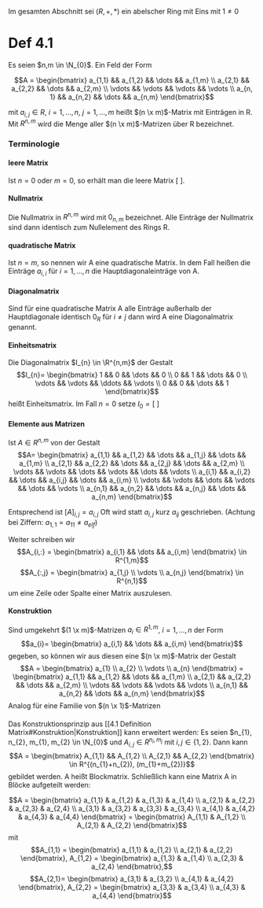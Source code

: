 Im gesamten Abschnitt sei $(R, +, *)$ ein abelscher Ring mit Eins mit $1 \neq 0$ 

# Def 4.1
Es seien $n,m \in \N_{0}$.
Ein Feld der Form

$$A = \begin{bmatrix}
a_{1,1} && a_{1,2} && \dots && a_{1,m} \\
a_{2,1} && a_{2,2} && \dots && a_{2,m} \\
\vdots && \vdots && \vdots && \vdots \\
a_{n, 1} && a_{n,2} && \dots && a_{n,m}
\end{bmatrix}$$

mit $a_{i,j} \in R$, $i = 1, \dots, n$, $j= 1, \dots, m$ heißt $(n \x m)$-Matrix
mit Einträgen in R. Mit $R^{n,m}$ wird die Menge aller $(n \x m)$-Matrizen über R bezeichnet.

### Terminologie
#### leere Matrix
Ist $n=0$ oder $m=0$, so erhält man die leere Matrix $[\ ]$.
#### Nullmatrix
Die Nullmatrix in $R^{n,m}$ wird mit $0_{n,m}$ bezeichnet.
Alle Einträge der Nullmatrix sind dann identisch zum Nullelement des Rings R.
#### quadratische Matrix
Ist $n = m$, so nennen wir A eine quadratische Matrix. In dem Fall heißen die Einträge $a_{i,i}$ für $i = 1,\dots,n$ die Hauptdiagonaleinträge von A.
#### Diagonalmatrix
Sind für eine quadratische Matrix A alle Einträge außerhalb der Hauptdiagonale identisch $0_{R}$ für $i \neq j$ dann wird A eine Diagonalmatrix genannt.
#### Einheitsmatrix
Die Diagonalmatrix $I_{n} \in \R^{n,m}$ der Gestalt
$$I_{n}= \begin{bmatrix}
1 && 0 && \dots && 0 \\
0 && 1 && \dots && 0 \\
\vdots && \vdots && \ddots && \vdots \\
0 && 0 && \dots && 1
\end{bmatrix}$$
heißt Einheitsmatrix.
Im Fall $n=0$ setze $I_{0} = [\ ]$ 
#### Elemente aus Matrizen
Ist $A \in R^{n,m}$ von der Gestalt
$$A= \begin{bmatrix}
a_{1,1} && a_{1,2} && \dots && a_{1,j} && \dots && a_{1,m} \\
a_{2,1} && a_{2,2} && \dots && a_{2,j} && \dots && a_{2,m} \\
\vdots && \vdots && \dots && \vdots && \dots && \vdots \\
a_{i,1} && a_{i,2} && \dots && a_{i,j} && \dots && a_{i,m} \\
\vdots && \vdots && \dots && \vdots && \dots && \vdots \\
a_{n,1} && a_{n,2} && \dots && a_{n,j} && \dots && a_{n,m}
\end{bmatrix}$$

Entsprechend ist $[A]_{i,j} = a_{i,j}$ 
Oft wird statt $a_{i,j}$ kurz $a_{ij}$ geschrieben.
(Achtung bei Ziffern: $a_{1,1} = a_{11} \neq a_{elf}$)

Weiter schreiben wir $$A_{i,:} = \begin{bmatrix}
a_{i,1} && \dots && a_{i,m}
\end{bmatrix} \in R^{1,m}$$
$$A_{:,j} = \begin{bmatrix}
a_{1,j} \\
\vdots \\
a_{n,j}
\end{bmatrix} \in R^{n,1}$$
um eine Zeile oder Spalte einer Matrix auszulesen.
#### Konstruktion
Sind umgekehrt $(1 \x m)$-Matrizen $a_{i}\in R^{1,m}$, $i = 1,\dots,n$ der Form $$a_{i}= \begin{bmatrix}
a_{i,1} && \dots && a_{i,m}
\end{bmatrix}$$ gegeben, so können wir aus diesen eine $(n \x m)$-Matrix der Gestalt
$$A = \begin{bmatrix}
a_{1} \\
a_{2} \\
\vdots \\
a_{n}
\end{bmatrix} = \begin{bmatrix}
a_{1,1} && a_{1,2} && \dots && a_{1,m} \\
a_{2,1} && a_{2,2} && \dots && a_{2,m} \\
\vdots && \vdots && \vdots && \vdots \\
a_{n,1} && a_{n,2} && \dots && a_{n,m}
\end{bmatrix}$$
Analog für eine Familie von $(n \x 1)$-Matrizen

####
Das Konstruktionsprinzip aus [[4.1 Definition Matrix#Konstruktion|Konstruktion]] kann erweitert werden:
Es seien $n_{1}, n_{2}, m_{1}, m_{2} \in \N_{0}$ und $A_{i,j} \in R^{n_{i},m_{j}}$ mit $i,j \in \{1,2  \}$.
Dann kann
$$A = \begin{bmatrix}
A_{1,1} && A_{1,2} \\
A_{2,1} && A_{2,2}
\end{bmatrix} \in R^{(n_{1}+n_{2}), (m_{1}+m_{2})}$$ gebildet werden.
A heißt Blockmatrix.
Schließlich kann eine Matrix A in Blöcke aufgeteilt werden:

$$A = \begin{bmatrix}
a_{1,1} & a_{1,2} & a_{1,3} & a_{1,4} \\
a_{2,1} & a_{2,2} & a_{2,3} & a_{2,4} \\
a_{3,1} & a_{3,2} & a_{3,3} & a_{3,4} \\
a_{4,1} & a_{4,2} & a_{4,3} & a_{4,4}
\end{bmatrix} = \begin{bmatrix}
A_{1,1} & A_{1,2} \\
A_{2,1} & A_{2,2}
\end{bmatrix}$$
mit $$A_{1,1} = \begin{bmatrix}
a_{1,1} & a_{1,2} \\
a_{2,1} & a_{2,2}
\end{bmatrix}, A_{1,2} = \begin{bmatrix}
a_{1,3} & a_{1,4} \\
a_{2,3} & a_{2,4}
\end{bmatrix},$$$$A_{2,1}= \begin{bmatrix}
a_{3,1} & a_{3,2} \\
a_{4,1} & a_{4,2}
\end{bmatrix}, A_{2,2} = \begin{bmatrix}
a_{3,3} & a_{3,4} \\
a_{4,3} & a_{4,4}
\end{bmatrix}$$
